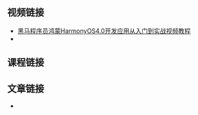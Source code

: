 ## 视频链接

+ [黑马程序员鸿蒙HarmonyOS4.0开发应用从入门到实战视频教程](https://www.bilibili.com/video/BV1Sa4y1Z7B1?p=1&vd_source=475aa3dc94d4cf1dde79bca9d03c493e)
+ 

## 课程链接

## 文章链接

+ 

